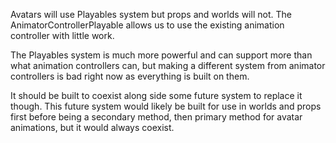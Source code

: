 Avatars will use Playables system but props and worlds will not.
The AnimatorControllerPlayable allows us to use the existing animation controller with little work.

The Playables system is much more powerful and can support more than what animation controllers can, but making a different system from animator controllers is bad right now as everything is built on them.

It should be built to coexist along side some future system to replace it though.
This future system would likely be built for use in worlds and props first before being a secondary method, then primary method for avatar animations, but it would always coexist.